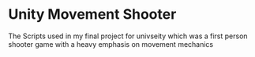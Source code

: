 # Unity Movement Shooter
The Scripts used in my final project for univseity which was a first person shooter game with a heavy emphasis on movement mechanics
